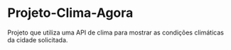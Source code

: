 # Projeto-Clima-Agora
Projeto que utiliza uma API de clima para mostrar as condições climáticas da cidade solicitada.
